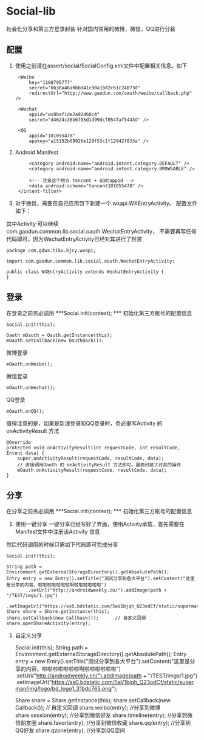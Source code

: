 # Social-lib
社会化分享和第三方登录封装 针对国内常用的微博，微信，QQ进行分装

## 配置
1. 使用之前请在assert/social/SocialConfig.xml文件中配置相关信息。如下

	<?xml version="1.0" encoding="utf-8"?>
	<Social>
	    
	    <Weibo 
	        key="1108795777"
	        secret="bb38a46a0bbd41c90a1b82c61c24073d"
	        redirectUrl="http://www.gaodun.com/oauth/weibo/callback.php" />
	    
	    <Wechat
	        appid="wx8baf1de2a92d60c4"
	        secret="d4624c36b6795d1d99dcf0547af5443d" />
	    
	    <QQ
	        appid="101055478"
	        appkey="a15192b69926e129f53c1f12942f833a" />
	    
	</Social>

1. Android Manifest 

	<!-- 如果您打算使用一键分享功能，请将该Activity添加到配置文件中 -->
	<activity
	    android:name="com.gaodun.common.lib.social.share.ShareActivity"
	    android:theme="@android:style/Theme.Translucent.NoTitleBar"
	    android:screenOrientation="portrait" />

	<!-- 以下是第三方平台必须的Activity -->
	<activity
	    android:name="com.sina.weibo.sdk.component.WeiboSdkBrowser"
	    android:configChanges="keyboardHidden|orientation"
	    android:exported="false"
	    android:windowSoftInputMode="adjustResize" />
	<activity
	    android:name="com.tencent.connect.common.AssistActivity"
	    android:configChanges="orientation|keyboardHidden"
	    android:screenOrientation="behind"
	    android:theme="@android:style/Theme.Translucent.NoTitleBar" />
	<activity
	    android:name="com.tencent.tauth.AuthActivity"
	    android:launchMode="singleTask"
	    android:noHistory="true" >
	    <intent-filter>
	        <action android:name="android.intent.action.VIEW" />
	
	        <category android:name="android.intent.category.DEFAULT" />
	        <category android:name="android.intent.category.BROWSABLE" />
	
			<!-- 注意这个地方 tencent + QQ的appid -->
	        <data android:scheme="tencent101055478" />
	    </intent-filter>
	</activity>

1. 对于微信，需要在自己应用包下新建一个.wxapi.WXEntryActivity。 配置文件如下：

	<activity
		android:name="com.gdwx.tiku.kjcy.wxapi.WXEntryActivity"
		android:exported="true"
		android:launchMode="singleTask"
		android:screenOrientation="portrait"
		android:theme="@android:style/Theme.Translucent.NoTitleBar" />

其中Activity 可以继续 com.gaodun.common.lib.social.oauth.WechatEntryActivity， 不需要再写任何代码即可，因为WechatEntryActivity已经对其进行了封装

	package com.gdwx.tiku.kjcy.wxapi;
	
	import com.gaodun.common.lib.social.oauth.WechatEntryActivity;

	public class WXEntryActivity extends WechatEntryActivity {
	}

## 登录

在登录之前务必调用  ***Social.init(context); *** 初始化第三方帐号的配置信息

	Social.init(this);
	
	Oauth mOauth = Oauth.getInstance(this);
	mOauth.setCallback(new OauthBack());
	
微博登录

	mOauth,onWeibo();
	
微信登录

	mOauth,onWechat();

QQ登录

	mOauth,onQQ();

值得注意的是，如果是新浪登录和QQ登录时，务必重写Activity 的 onActivityResult 方法

	@Override
	protected void onActivityResult(int requestCode, int resultCode, Intent data) {
		super.onActivityResult(requestCode, resultCode, data);
		// 直接调用Oauth 的 onActivityResult 方法即可。里面封装了对其的操作
		mOauth.onActivityResult(requestCode, resultCode, data);
	}

## 分享

在分享之前务必调用  ***Social.init(context); *** 初始化第三方帐号的配置信息

1. 使用一键分享
一键分享已经写好了界面，使用Activity承载，首先需要在Manifest文件中注册该Activity 信息

	<activity
	    android:name="com.gaodun.common.lib.social.share.ShareActivity"
	    android:theme="@android:style/Theme.Translucent.NoTitleBar"
	    android:screenOrientation="portrait" />

然后代码调用的时候只需如下代码即可完成分享

	Social.init(this);
	
	String path = Environment.getExternalStorageDirectory().getAbsolutePath();
	Entry entry = new Entry().setTitle("测试分享到各大平台").setContent("这里是分享的内容，啦啦啦啦啦啦啦啊啦啦啦啦啦啦")
			.setUrl("http://androidweekly.cn/").addImage(path + "/TEST/imgs/1.jpg")
			.setImageUrl("https://ss0.bdstatic.com/5aV1bjqh_Q23odCf/static/superman/img/logo/bd_logo1_31bdc765.png");
	Share share = Share.getInstance(this);
	share.setCallback(new Callback());		// 自定义回调
	share.openShareActivity(entry);


1. 自定义分享

	Social.init(this);
	String path = Environment.getExternalStorageDirectory().getAbsolutePath();
	Entry entry = new Entry().setTitle("测试分享到各大平台").setContent("这里是分享的内容，啦啦啦啦啦啦啦啊啦啦啦啦啦啦")
			.setUrl("http://androidweekly.cn/").addImage(path + "/TEST/imgs/1.jpg")
			.setImageUrl("https://ss0.bdstatic.com/5aV1bjqh_Q23odCf/static/superman/img/logo/bd_logo1_31bdc765.png");
			
	Share share = Share.getInstance(this);
	share.setCallback(new Callback());	// 自定义回调
	share.weibo(entry);					//分享到微博
	share.session(entry);				//分享到微信好友
	share.timeline(entry);				//分享到微信朋友圈
	share.favor(entry);					//分享到微信收藏
	share.qq(entry);					//分享到QQ好友
	share.qzone(entry);					//分享到QQ空间


